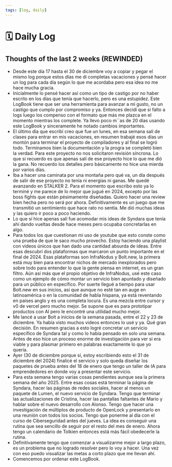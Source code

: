 ```yaml
---
tags: [log, daily]
---
```


# 🗓️ Daily Log 

## Thoughts of the last 2 weeks (REWINDED)
- Desde este día 17 hasta el 30 de diciembre voy a copiar y pegar el mismo log porque estos días me di completas vacaciones y pensé hacer un log para cada día según lo que me acordaba pero esa idea no me hace mucha gracia. 
- Inicialmente lo pensé hacer así como un tipo de castigo por no haber escrito en los días que tenía que hacerlo, pero es una estupidez. Este LogBook tiene que ser una herramienta para avanzar a mi gusto, no un castigo que cumplo por compromiso y ya. Entonces decidí que si falto a logs luego los compenso con el formato que más me plazca en el momento mientras los complete. Ya llevo poco m´´as de 20 días usando este LogBook y sinceramente he notado cambios importantes.
- El último día que escribí creo que fue un lunes, en esa semana salí de clases para entrar en mis vacaciones, en resumen trabajé esos días un montón para terminar el proyecto de compiladores y al final se logró todo. Terminamos bien la documentación y la progra se completó bien la verdad. Para este proyecto no nos solicitaron revisión síncrona. Lo que sí recuerdo es que apenas salí de ese proyecto hice lo que me dió la gana. No recuerdo los detalles pero básicamente no hice una mierda por varios días.
- Iba a hacer una caminata por una montaña pero qué va, un día después de salir de ese proyecto no tenía ni energías ni ganas. Me quedé avanzando en STALKER 2. Para el momento que escribo esto ya lo terminé y me parece de lo mejor que jugué en 2024, excepto por las boss fights que están pésimamente diseñadas. Quiero hacer una review bien hecha pero no será por ahora. Definitivamente es un juego que me transmitió un sentimiento que hace rato no sentía. Me dió muchas ideas y las quiero ir poco a poco haciendo.
- Lo que sí hice apenas salí fue acomodar mis ideas de Syndara que tenía ahí dando vueltas desde hace meses pero ocupaba concretarlas en algo.
- Para todos los que cuestionan mi uso de youtube que esto conste como una prueba de que le saco mucho provecho. Estoy haciendo una playlist con videos únicos que han dado una cantidad absurda de ideas. Entre esas descubrí dos plataformas que marcaron un punto importante en el final de 2024. Esas plataformas son InfraNodus y Bolt.new, la primera está muy bien para encontrar nichos de mercado inexplorados pero sobre todo para entender lo que la gente piensa en internet, es un gran filtro. Aún así más que el propio objetivo de InfraNodus, usé este caso como un ejemplo de cómo montar un servicio bien apuntado y diseñado para un público en específico. Por suerte llegué a tiempo para usar Bolt.new en sus inicios, así que aunque no esté tan en auge en latinoamérica o en la comunidad de habla hispana, ya está reventando en países anglo y es una completa locura. Es una mezcla entre cursor y v0 de vercel pero mucho mejor. Se supone que es para prototipar productos con AI pero le encontré una utilidad mucho mejor.
- Me lancé a usar Bolt a inicios de la semana pasada, entre el 22 y 23 de diciembre. Ya había visto muchos videos entonces lo usé y ya. Qué gran decisión. En resumen gracias a esto logré concretar un servicio específico de Syndara tal y como lo había pensado en solo una semana. Antes de eso hice un proceso enorme de investigación para ver si era viable y para plasmar primero en palabras exactamente lo que yo quería.
- Ayer (30 de diciembre porque sí, estoy escribiendo esto el 31 de diciembre del 2024) finalicé el servicio y solo queda diseñar los paquetes de prueba antes del 18 de enero que tengo un taller de IA para emprendedores en donde voy a presentar este servicio. 
- Para esta semana tengo varias cosas pendientes aunque sea la primera semana del año 2025. Entre esas cosas está terminar la página de Syndara, hacer las páginas de redes sociales, hacer al menos un paquete de Lumen, el nuevo servicio de Syndara. Tengo que terminar las actualizaciones de Cristina, hacer las pantallas faltantes de Mario y hablar sobre el nuevo desarrollo con Alonso. Tengo que hacer una investigación de múltiplos de producto de OpenLock y presentarlo en una reunión con todos los socios. Tengo que ponerme al día con el curso de Ciberseguridad antes del jueves. La idea es conseguir una rutina que sea sencillo de seguir por el resto del mes de enero. Ahora tengo un calendario de Tolkien entonces está más fácil obedecerle la rutina.
- Definitivamente tengo que comenzar a visualizarme mejor a largo plazo, es un problema que no logrado resolver pero lo voy a hacer. Una vez con eso puedo visualizar las metas a corto plazo que me llevan ahí.
- Comencemos por ordenar este LogBook.
